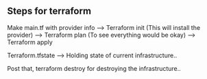 ## Steps for terraform

Make main.tf with provider info --> Terraform init (This will install the provider) --> Terraform plan (To see everything would be okay) --> Terraform apply

Terraform.tfstate --> Holding state of current infrastructure..

Post that, terraform destroy for destroying the infrastructure..
